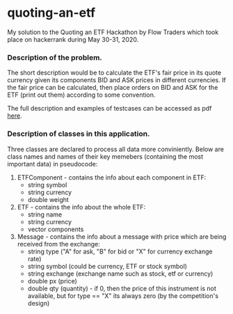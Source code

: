 # quoting-an-etf
My solution to the Quoting an ETF Hackathon by Flow Traders which took place on hackerrank during May 30-31, 2020.

### Description of the problem.
The short description would be to calculate the ETF's fair price in its quote currency given its components BID and ASK prices in different currencies. If the fair price can be calculated, then place orders on BID and ASK for the ETF (print out them) according to some convention.

The full description and examples of testcases can be accessed as pdf [here](https://drive.google.com/file/d/1hUQ3v_zyKvCksRL6-HyRUIaDfhVg3-ab/view?usp=sharing).

### Description of classes in this application.
Three classes are declared to process all data more conviniently.
Below are class names and names of their key memebers (containing the most important data) in pseudocode:
1) ETFComponent - contains the info about each component in ETF:
    - string symbol
    - string currency
    - double weight
2) ETF - contains the info about the whole ETF:
    - string name
    - string currency
    - vector<ETFComponent> components
3) Message - contains the info about a message with price which are being received from the exchange:
    - string type ("A" for ask, "B" for bid or "X" for currency exchange rate)
    - string symbol (could be currency, ETF or stock symbol)
    - string exchange (exchange name such as stock, etf or currency)
    - double px (price)
    - double qty (quantity) - if 0, then the price of this instrument is not available, but for type == "X" its always zero (by the competition's design)
